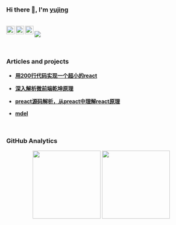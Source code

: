 ### Hi there 👋, I'm [yujing](https://github.com/yujingwyh) 

<br/>

<a href="#yujingwyh">
  <img align="left" alt="wechat" width="22px" src="https://cdn.jsdelivr.net/npm/simple-icons@3.1.0/icons/wechat.svg" />
</a>
<a href="https://www.zhihu.com/people/yujingwyh">
  <img align="left" alt="zhihu" width="22px" src="https://cdn.jsdelivr.net/npm/simple-icons@3.1.0/icons/zhihu.svg" />
</a>
<a href="https://github.com/yujingwyh">
  <img align="left" alt="github" width="22px" src="https://cdn.jsdelivr.net/npm/simple-icons@3.1.0/icons/github.svg" />
</a>

![](https://visitor-badge.glitch.me/badge?page_id=yujingwyh.visitor-badge)

<br />


### Articles and projects

- [**用200行代码实现一个超小的react**](https://zhuanlan.zhihu.com/p/408340406)
- [**深入解析微前端乾坤原理**](https://zhuanlan.zhihu.com/p/414468874)
- [**preact源码解析，从preact中理解react原理**](https://zhuanlan.zhihu.com/p/100076938)


- [**mdel**](https://github.com/mdeljs/mdel)

<br />


### GitHub Analytics

<div align="center">
  <img height="180em" src="https://github-readme-stats.vercel.app/api?username=yujingwyh&show_icons=true&theme=react&include_all_commits=true&count_private=true"/>
  <img height="180em" src="https://github-readme-stats.vercel.app/api/top-langs/?username=yujingwyh&layout=compact&langs_count=8&theme=react"/>
</p>

